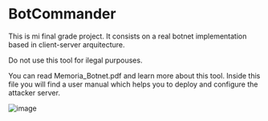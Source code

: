 # BotCommander
This is mi final grade project. It consists on a real botnet implementation based in client-server arquitecture.


Do not use this tool for ilegal purpouses.

You can read Memoria_Botnet.pdf and learn more about this tool. Inside this file you will find a user manual which helps you to deploy and configure the attacker server.




![image](https://github.com/carlosmora885/BotCommander/assets/74080747/c99de823-f71c-40c3-8344-7a3b877bdb54)

